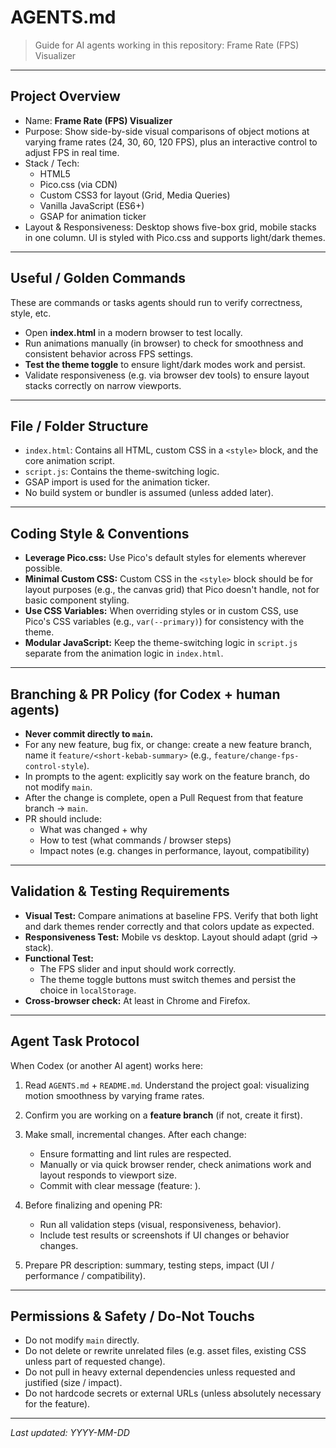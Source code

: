 # AGENTS.md

> Guide for AI agents working in this repository: Frame Rate (FPS) Visualizer

---

## Project Overview
- Name: **Frame Rate (FPS) Visualizer**
- Purpose: Show side-by-side visual comparisons of object motions at varying frame rates (24, 30, 60, 120 FPS), plus an interactive control to adjust FPS in real time.
- Stack / Tech:  
  - HTML5
  - Pico.css (via CDN)
  - Custom CSS3 for layout (Grid, Media Queries)
  - Vanilla JavaScript (ES6+)  
  - GSAP for animation ticker  
- Layout & Responsiveness: Desktop shows five-box grid, mobile stacks in one column. UI is styled with Pico.css and supports light/dark themes.

---

## Useful / Golden Commands
These are commands or tasks agents should run to verify correctness, style, etc.

- Open **index.html** in a modern browser to test locally.
- Run animations manually (in browser) to check for smoothness and consistent behavior across FPS settings.
- **Test the theme toggle** to ensure light/dark modes work and persist.
- Validate responsiveness (e.g. via browser dev tools) to ensure layout stacks correctly on narrow viewports.

---

## File / Folder Structure
- `index.html`: Contains all HTML, custom CSS in a `<style>` block, and the core animation script.
- `script.js`: Contains the theme-switching logic.
- GSAP import is used for the animation ticker.
- No build system or bundler is assumed (unless added later).

---

## Coding Style & Conventions
- **Leverage Pico.css:** Use Pico's default styles for elements wherever possible.
- **Minimal Custom CSS:** Custom CSS in the `<style>` block should be for layout purposes (e.g., the canvas grid) that Pico doesn't handle, not for basic component styling.
- **Use CSS Variables:** When overriding styles or in custom CSS, use Pico's CSS variables (e.g., `var(--primary)`) for consistency with the theme.
- **Modular JavaScript:** Keep the theme-switching logic in `script.js` separate from the animation logic in `index.html`.

---

## Branching & PR Policy (for Codex + human agents)
- **Never commit directly to `main`.**
- For any new feature, bug fix, or change: create a new feature branch, name it `feature/<short-kebab-summary>` (e.g., `feature/change-fps-control-style`).
- In prompts to the agent: explicitly say work on the feature branch, do not modify `main`.
- After the change is complete, open a Pull Request from that feature branch → `main`.
- PR should include:
  - What was changed + why
  - How to test (what commands / browser steps)
  - Impact notes (e.g. changes in performance, layout, compatibility)

---

## Validation & Testing Requirements
- **Visual Test:** Compare animations at baseline FPS. Verify that both light and dark themes render correctly and that colors update as expected.
- **Responsiveness Test:** Mobile vs desktop. Layout should adapt (grid → stack).
- **Functional Test:**
  - The FPS slider and input should work correctly.
  - The theme toggle buttons must switch themes and persist the choice in `localStorage`.
- **Cross-browser check:** At least in Chrome and Firefox.

---

## Agent Task Protocol
When Codex (or another AI agent) works here:

1. Read `AGENTS.md` + `README.md`. Understand the project goal: visualizing motion smoothness by varying frame rates.

2. Confirm you are working on a **feature branch** (if not, create it first).

3. Make small, incremental changes. After each change:
   - Ensure formatting and lint rules are respected.
   - Manually or via quick browser render, check animations work and layout responds to viewport size.
   - Commit with clear message (feature: <short description>).

4. Before finalizing and opening PR:
   - Run all validation steps (visual, responsiveness, behavior).
   - Include test results or screenshots if UI changes or behavior changes.

5. Prepare PR description: summary, testing steps, impact (UI / performance / compatibility).

---

## Permissions & Safety / Do-Not Touchs
- Do not modify `main` directly.
- Do not delete or rewrite unrelated files (e.g. asset files, existing CSS unless part of requested change).
- Do not pull in heavy external dependencies unless requested and justified (size / impact).
- Do not hardcode secrets or external URLs (unless absolutely necessary for the feature).  

---

_Last updated: YYYY-MM-DD_